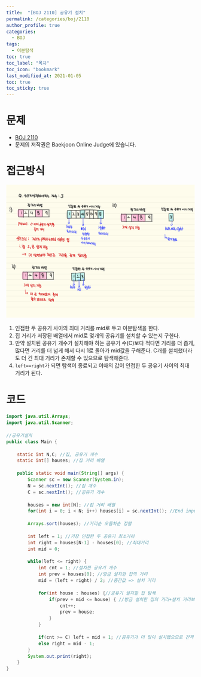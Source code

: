 ```yaml
---
title:  "[BOJ 2110] 공유기 설치"
permalink: /categories/boj/2110
author_profile: true
categories:
  - BOJ
tags:
  - 이분탐색
toc: true
toc_label: "목차"
toc_icon: "bookmark"
last_modified_at: 2021-01-05
toc: true
toc_sticky: true
---
```


# 문제
* [BOJ 2110](https://www.acmicpc.net/problem/2110)
* 문제의 저작권은 Baekjoon Online Judge에 있습니다.  

# 접근방식
![boj2110](/assets/images/boj2110.png)   
1. 인접한 두 공유기 사이의 최대 거리를 mid로 두고 이분탐색을 한다.   
2. 집 거리가 저장된 배열에서 mid로 몇개의 공유기를 설치할 수 있는지 구한다.   
3. 만약 설치된 공유기 개수가 설치해야 하는 공유기 수(C)보다 적다면 거리를 더 좁게, 많다면 거리를 더 넓게 해서 다시 1로 돌아가 mid값을 구해준다. C개를 설치했더라도 더 긴 최대 거리가 존재할 수 있으므로 탐색해준다.    
4. `left==right`가 되면 탐색이 종료되고 이때의 값이 인접한 두 공유기 사이의 최대 거리가 된다.  

# 코드
```java
import java.util.Arrays;
import java.util.Scanner;

//공유기설치
public class Main {

    static int N,C; //집, 공유기 개수
    static int[] houses; //집 거리 배열

    public static void main(String[] args) {
        Scanner sc = new Scanner(System.in);
        N = sc.nextInt(); //집 개수
        C = sc.nextInt(); //공유기 개수

        houses = new int[N]; //집 거리 배열
        for(int i = 0; i < N; i++) houses[i] = sc.nextInt(); //End input

        Arrays.sort(houses); //거리순 오름차순 정렬

        int left = 1; //가장 인접한 두 공유기 최소거리
        int right = houses[N-1] - houses[0]; //최대거리
        int mid = 0;

        while(left <= right) {
            int cnt = 1; //설치한 공유기 개수
            int prev = houses[0]; //방금 설치한 집의 거리
            mid = (left + right) / 2; //중간값 => 설치 거리

            for(int house : houses) {//공유기 설치할 집 탐색
                if(prev + mid <= house) { //방금 설치한 집의 거리+설치 거리보다 크면 설치가능
                    cnt++;
                    prev = house;
                }
            }

            if(cnt >= C) left = mid + 1; //공유기가 더 많이 설치됐으므로 간격 더 넓게
            else right = mid - 1;
        }
        System.out.print(right);
    }
}
```